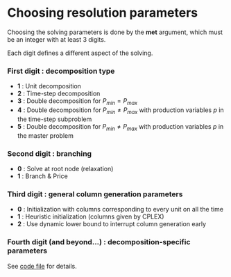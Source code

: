 # Choosing resolution parameters

Choosing the solving parameters is done by the **met** argument, which must be an integer with at least 3 digits.

Each digit defines a different aspect of the solving.


### First digit : decomposition type

* **1** : Unit decomposition
* **2** : Time-step decomposition
* **3** : Double decomposition for $P_{min}=P_{max}$
* **4** : Double decomposition for $P_{min} \neq P_{max}$ with production variables $p$ in the time-step subproblem
* **5** : Double decomposition for $P_{min} \neq P_{max}$ with production variables $p$ in the master problem


### Second digit : branching

* **0** : Solve at root node (relaxation)
* **1** : Branch & Price


### Third digit : general column generation parameters

* **0** : Initialization with columns corresponding to every unit on all the time
* **1** : Heuristic initialization (columns given by CPLEX)
* **2** : Use dynamic lower bound to interrupt column generation early


### Fourth digit (and beyond...) : decomposition-specific parameters

See [code file](/src/Process.cpp) for details.